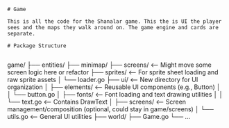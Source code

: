 ```
# Game

This is all the code for the Shanalar game. This the is UI the player sees and the maps they walk around on. The game engine and cards are separate.

# Package Structure


```
game/
├── entities/
├── minimap/
├── screens/       <-- Might move some screen logic here or refactor
├── sprites/       <-- For sprite sheet loading and raw sprite assets
│   └── loader.go
├── ui/            <-- New directory for UI organization
│   ├── elements/  <-- Reusable UI components (e.g., Button)
│   │   └── button.go
│   ├── fonts/     <-- Font loading and text drawing utilities
│   │   └── text.go    <-- Contains DrawText
│   ├── screens/   <-- Screen management/composition (optional, could stay in game/screens)
│   └── utils.go   <-- General UI utilities
├── world/
├── Game.go
└── ...
```
